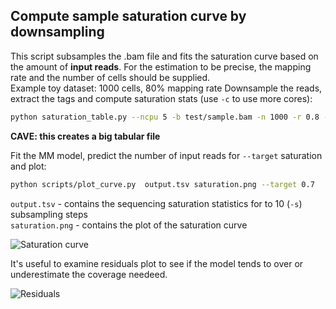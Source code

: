 
## Compute sample saturation curve by downsampling 

This script subsamples the .bam file and fits the saturation curve based on the amount of __input reads__. For the estimation  to be precise, the mapping rate and the number of cells should be supplied.  
Example toy dataset: 1000 cells, 80% mapping rate
Downsample the reads, extract the tags and compute saturation stats (use `-c` to use more cores): 


```bash
python saturation_table.py --ncpu 5 -b test/sample.bam -n 1000 -r 0.8 -o output.tsv
```
__CAVE: this creates a big tabular file__ 

Fit the MM model, predict the number of input reads for `--target` saturation and plot:
```bash
python scripts/plot_curve.py  output.tsv saturation.png --target 0.7 
```
`output.tsv` - contains the sequencing saturation statistics for to 10 (`-s`) subsampling steps   
`saturation.png` - contains the plot of the saturation curve

![Saturation curve](img/saturation.png)

It's useful to examine residuals plot to see if the model tends to over or underestimate the coverage needeed.   

![Residuals](img/saturation_residuals.png)
